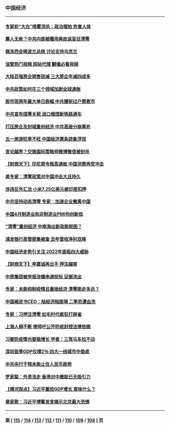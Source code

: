 ### 中国经济
---
#### [专家析“大白”喷雾消杀：政治摆拍 危害人体](../../pages/ncid283/n13725685.md?05030045) 
#### [寡人无疾？中共内部被曝用典故讽盲目清零](../../pages/ncid283/n13725594.md?05030045) 
#### [佩洛西会晤波兰总统 讨论支持乌克兰](../../pages/ncid283/n13725544.md?05030045) 
#### [油管热门视频 网站代理 翻墙必看视频](http://209.222.30.114:81/youtube.html?05030045)
#### [大陆百强房企销售锐减 三大房企年减四成多](../../pages/ncid283/n13725322.md?05030045) 
#### [中共政策如何在三个领域加剧全球通胀](../../pages/ncid283/n13725102.md?05030045) 
#### [股市现两年最大单日跌幅 中共腰斩过户费救市](../../pages/ncid283/n13724837.md?05030045) 
#### [中共宣布煤零关税 进口俄煤新铁路通车](../../pages/ncid283/n13724873.md?05030045) 
#### [打压房企及封城重创经济 中共高层分崩离析](../../pages/ncid283/n13724872.md?05030045) 
#### [五一旅游旺季不旺 中国经济萧条迹象浮现](../../pages/ncid283/n13724856.md?05030045) 
#### [言论越界？交银国际策略师微博微信被封杀](../../pages/ncid283/n13724757.md?05030045) 
#### [【财商天下】印尼禁令推高通胀 中国消费再受冲击](../../pages/ncid283/n13724191.md?05030045) 
#### [美专家：清零政策对中国冲击大且持久](../../pages/ncid283/n13724236.md?05030045) 
#### [涉违反外汇法 小米7.25亿美元被印度扣押](../../pages/ncid283/n13724194.md?05030045) 
#### [中共坚持动态清零 专家：加速企业撤离中国](../../pages/ncid283/n13724014.md?05030045) 
#### [中国4月制造业和非制造业PMI均创新低](../../pages/ncid283/n13723801.md?05030045) 
#### [“清零”重创经济 中南海出新政能脱困？](../../pages/ncid283/n13723520.md?05030045) 
#### [浦发银行高管密集被查 去年营收净利双降](../../pages/ncid283/n13723731.md?05030045) 
#### [中国经济走势引关注 2022年面临四大威胁](../../pages/ncid283/n13723658.md?05030045) 
#### [【财商天下】李嘉诚再出手 押注越南](../../pages/ncid283/n13723603.md?05030045) 
#### [中房集团被举报涉嫌串通投标 证据流出](../../pages/ncid283/n13723611.md?05030045) 
#### [专家：未能抑制疫情且重挫经济 清零能走多远？](../../pages/ncid283/n13723499.md?05030045) 
#### [中国褐皮书CEO：陆经济陷困境 二季恐遭血洗](../../pages/ncid283/n13723599.md?05030045) 
#### [专家：习押注清零 如毛时代疯狂打麻雀](../../pages/ncid283/n13723589.md?05030045) 
#### [上海人祸不断 律师吁公开防疫封控法律依据](../../pages/ncid283/n13723309.md?05030045) 
#### [习要防疫情也要稳增长 学者：三驾马车拉不动](../../pages/ncid283/n13723310.md?05030045) 
#### [深圳首季GDP仅增2％ 四大一线城市中垫底](../../pages/ncid283/n13723083.md?05030045) 
#### [中共央行干预未能止住人民币跌势](../../pages/ncid283/n13723109.md?05030045) 
#### [罗家聪：外资流走 香港对中概股已无吸引力](../../pages/ncid283/n13722926.md?05030045) 
#### [【横河观点】习近平重拾GDP增长 意味什么？](../../pages/ncid283/n13722847.md?05030045) 
#### [章家敦：习近平博鳌发言揭示北京最大恐惧](../../pages/ncid283/n13722777.md?05030045) 

---
#### 第 [ [115](./115.md?05030045) / [114](./114.md?05030045) / [113](./113.md?05030045) / [112](./112.md?05030045) / [111](./111.md?05030045) / [110](./110.md?05030045) / [109](./109.md?05030045) / [108](./108.md?05030045) ] 页
